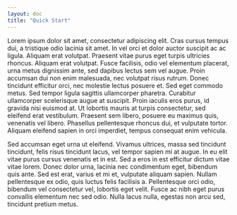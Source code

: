 ```yaml
---
layout: doc
title: "Quick Start"
---
```


Lorem ipsum dolor sit amet, consectetur adipiscing elit. Cras cursus tempus dui,
a tristique odio lacinia sit amet. In vel orci et dolor auctor suscipit ac ac
ligula. Aliquam erat volutpat. Praesent vitae purus eget turpis ultricies
rhoncus. Aliquam erat volutpat. Fusce facilisis, odio vel elementum placerat,
urna metus dignissim ante, sed dapibus lectus sem vel augue. Proin accumsan dui
non enim malesuada, nec volutpat risus rutrum. Donec tincidunt efficitur orci,
nec molestie lectus posuere et. Sed eget commodo metus. Sed tempor ligula
sagittis ullamcorper pharetra. Curabitur ullamcorper scelerisque augue at
suscipit. Proin iaculis eros purus, id gravida nisi euismod at. Ut lobortis
mauris at turpis consectetur, sed eleifend erat vestibulum. Praesent sem libero,
posuere eu maximus quis, venenatis vel libero. Phasellus pellentesque rhoncus
dui, et vulputate tortor. Aliquam eleifend sapien in orci imperdiet, tempus
consequat enim vehicula.

Sed accumsan eget urna ut eleifend. Vivamus ultrices, massa sed tincidunt
tincidunt, felis risus tincidunt lacus, vel tempor sapien mi at augue. In eu
elit vitae purus cursus venenatis et in est. Sed a eros in est efficitur dictum
vitae vitae lorem. Donec dolor urna, lacinia nec condimentum eget, bibendum quis
ante. Sed est erat, varius et mi et, vulputate aliquam sapien. Nullam
pellentesque ex odio, quis luctus felis facilisis a. Pellentesque orci odio,
bibendum vel consectetur vel, lobortis eget velit. Fusce ac nibh eget purus
convallis elementum nec sed odio. Nulla lacus nulla, egestas non arcu sed,
tincidunt pretium metus.
